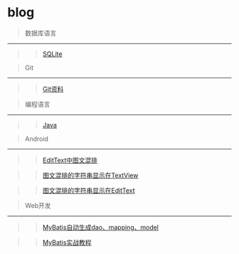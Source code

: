 # blog

> 数据库语言
-------

 >> [SQLite](https://github.com/dingsufu/blog/issues/1)

> Git
-------

 >> [Git资料](https://github.com/dingsufu/blog/issues/2)

> 编程语言
-------

 >> [Java]()
 
> Android
-------

 >> [EditText中图文混排](https://github.com/dingsufu/blog/issues/3)

 >> [图文混排的字符串显示在TextView](https://github.com/dingsufu/blog/issues/4)

 >> [图文混排的字符串显示在EditText](https://github.com/dingsufu/blog/issues/5)


> Web开发
-------
 
 >> [MyBatis自动生成dao、mapping、model](https://github.com/dingsufu/blog/issues/7)
 
 >> [MyBatis实战教程](https://github.com/dingsufu/blog/issues/6)


 

